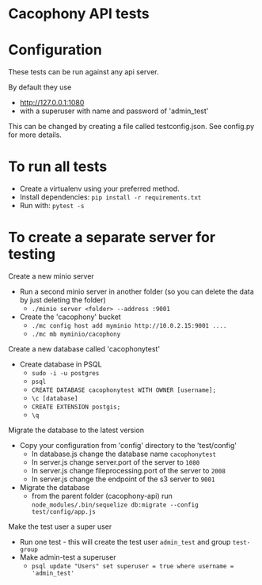 # Cacophony API tests

# Configuration

These tests can be run against any api server.   

By default they use 
* http://127.0.0.1:1080
* with a superuser with name and password of 'admin_test'

This can be changed by creating a file called testconfig.json.  See config.py for more details. 

# To run all tests

* Create a virtualenv using your preferred method.
* Install dependencies: `pip install -r requirements.txt`
* Run with: `pytest -s`


# To create a separate server for testing

Create a new minio server
* Run a second minio server in another folder (so you can delete the data by just deleting the folder)
  - `./minio server <folder> --address :9001`
* Create the 'cacophony' bucket
  - `./mc config host add myminio http://10.0.2.15:9001 ....`
  - `./mc mb myminio/cacophony`

Create a new database called 'cacophonytest'
* Create database in PSQL
  - `sudo -i -u postgres`
  - `psql`
  - `CREATE DATABASE cacophonytest WITH OWNER [username];`
  - `\c [database]`
  - `CREATE EXTENSION postgis;`
  - `\q`

Migrate the database to the latest version
* Copy your configuration from 'config' directory to the 'test/config'
  - In database.js change the database name `cacophonytest`
  - In server.js change server.port of the server to `1080`
  - In server.js change fileprocessing.port of the server to `2008`
  - In server.js change the endpoint of the s3 server to `9001`
* Migrate the database 
  - from the parent folder (cacophony-api) run `node_modules/.bin/sequelize db:migrate --config test/config/app.js`

Make the test user a super user
* Run one test - this will create the test user `admin_test` and group `test-group`
* Make admin-test a superuser
  - `psql update "Users" set superuser = true where username = 'admin_test'`


